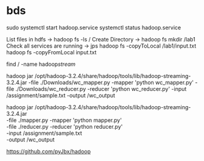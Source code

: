 # bds

sudo systemctl start hadoop.service
systemctl status hadoop.service

List files in hdfs -> hadoop fs -ls /
Create Directory -> hadoop fs mkdir /lab1
Check all services are running -> jps
hadoop fs -copyToLocal /lab1/input.txt
hadoop fs -copyFromLocal input.txt

find / -name hadoop*stream*


hadoop jar /opt/hadoop-3.2.4/share/hadoop/tools/lib/hadoop-streaming-3.2.4.jar -file ./Downloads/wc_mapper.py -mapper 'python wc_mapper.py' -file ./Downloads/wc_reducer.py -reducer 'python wc_reducer.py' -input /assignment/sample.txt -output /wc_output 


hadoop jar /opt/hadoop-3.2.4/share/hadoop/tools/lib/hadoop-streaming-3.2.4.jar \
-file ./mapper.py -mapper 'python mapper.py' \
-file ./reducer.py -reducer 'python reducer.py' \
-input /assignment/sample.txt \
-output /wc_output 


https://github.com/pyJbx/hadoop
